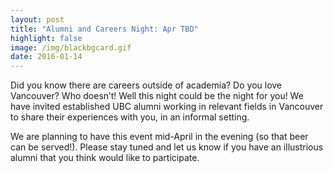```yaml
---
layout: post
title: "Alumni and Careers Night: Apr TBD"
highlight: false
image: /img/blackbgcard.gif
date: 2016-01-14
---
```


Did you know there are careers outside of academia? Do you love Vancouver? Who doesn’t! Well this night could be the night for you!  We have invited established UBC alumni working in relevant fields in Vancouver to share their experiences with you, in an informal setting.

We are planning to have this event mid-April in the evening (so that beer can be served!). Please stay tuned and let us know if you have an illustrious alumni that you think would like to participate.
